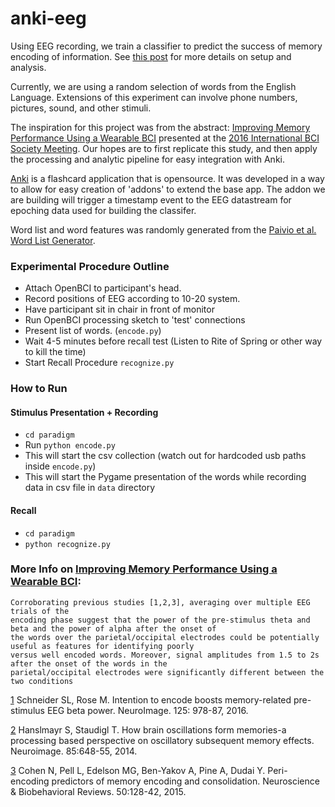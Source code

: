 # anki-eeg

Using EEG recording, we train a classifier to predict the success of memory encoding of information. See [this post](http://lambdaloop.github.io/predicting-memory-encoding-using-openbci) for more details on setup and analysis.

Currently, we are using a random selection of words from the English Language. Extensions of this experiment can involve phone numbers, pictures, sound, and other stimuli.

The inspiration for this project was from the abstract: [Improving Memory Performance Using a Wearable BCI](http://doi.org/10.3217/978-3-85125-467-9-128) presented at the [2016 International BCI Society Meeting](http://bcisociety.org/meetings/bci-meeting-2016-abstracts-2/). Our hopes are to first replicate this study, and then apply the processing and analytic pipeline for easy integration with Anki.

[Anki](http://ankisrs.net/) is a flashcard application that is opensource. It was developed in a way to allow for easy creation of 'addons' to extend the base app. The addon we are building will trigger a timestamp event to the EEG datastream for epoching data used for building the classifer.

Word list and word features was randomly  generated from the [Paivio et al. Word List Generator](http://www.datavis.ca/online/paivio/).



### Experimental Procedure Outline

-   Attach OpenBCI to participant's head.
-   Record positions of EEG according to 10-20 system.
-   Have participant sit in chair in front of monitor
-   Run OpenBCI processing sketch to 'test' connections
-   Present list of words. (`encode.py`)
-   Wait 4-5 minutes before recall test (Listen to Rite of Spring or other way to kill the time)
-   Start Recall Procedure `recognize.py`

### How to Run

#### Stimulus Presentation + Recording
- `cd paradigm` 
- Run `python encode.py`
- This will start the csv collection (watch out for hardcoded usb paths inside `encode.py`) 
- This will start the Pygame presentation of the words while recording data in csv file in `data` directory

#### Recall
- `cd paradigm`
- `python recognize.py`



### More Info on [Improving Memory Performance Using a Wearable BCI](http://doi.org/10.3217/978-3-85125-467-9-128): 

```
Corroborating previous studies [1,2,3], averaging over multiple EEG trials of the
encoding phase suggest that the power of the pre-stimulus theta and beta and the power of alpha after the onset of
the words over the parietal/occipital electrodes could be potentially useful as features for identifying poorly
versus well encoded words. Moreover, signal amplitudes from 1.5 to 2s after the onset of the words in the
parietal/occipital electrodes were significantly different between the two conditions 
```
[1](http://www.sciencedirect.com/science/article/pii/S1053811915010460) Schneider SL, Rose M. Intention to encode boosts memory-related pre-stimulus EEG beta power. NeuroImage. 125: 978-87, 2016.

[2](https://www.researchgate.net/profile/Simon_Hanslmayr/publication/239071542_How_brain_oscillations_form_memories_-_a_processing_based_perspective_on_oscillatory_subsequent_memory_effects/links/00b495285a483db58d000000.pdf) Hanslmayr S, Staudigl T. How brain oscillations form memories-a processing based perspective on oscillatory subsequent memory
effects. Neuroimage. 85:648-55, 2014.

[3](http://www.weizmann.ac.il/neurobiology/labs/dudai/uploads/files/Cohen_et_al_2014.pdf) Cohen N, Pell L, Edelson MG, Ben-Yakov A, Pine A, Dudai Y. Peri-encoding predictors of memory encoding and consolidation.
Neuroscience & Biobehavioral Reviews. 50:128-42, 2015.
